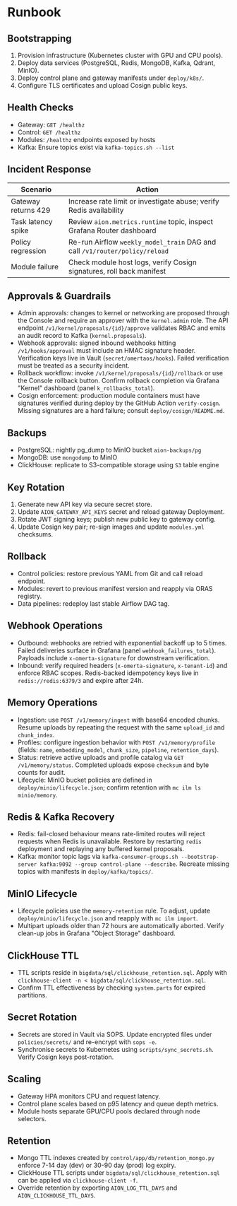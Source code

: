 # Runbook

## Bootstrapping

1. Provision infrastructure (Kubernetes cluster with GPU and CPU pools).
2. Deploy data services (PostgreSQL, Redis, MongoDB, Kafka, Qdrant, MinIO).
3. Deploy control plane and gateway manifests under `deploy/k8s/`.
4. Configure TLS certificates and upload Cosign public keys.

## Health Checks

- Gateway: `GET /healthz`
- Control: `GET /healthz`
- Modules: `/healthz` endpoints exposed by hosts
- Kafka: Ensure topics exist via `kafka-topics.sh --list`

## Incident Response

| Scenario | Action |
|----------|--------|
| Gateway returns 429 | Increase rate limit or investigate abuse; verify Redis availability |
| Task latency spike | Review `aion.metrics.runtime` topic, inspect Grafana Router dashboard |
| Policy regression | Re-run Airflow `weekly_model_train` DAG and call `/v1/router/policy/reload` |
| Module failure | Check module host logs, verify Cosign signatures, roll back manifest |

## Approvals & Guardrails

- Admin approvals: changes to kernel or networking are proposed through the Console and require an approver with the `kernel.admin` role. The API endpoint `/v1/kernel/proposals/{id}/approve` validates RBAC and emits an audit record to Kafka (`kernel.proposals`).
- Webhook approvals: signed inbound webhooks hitting `/v1/hooks/approval` must include an HMAC signature header. Verification keys live in Vault (`secret/omertaos/hooks`). Failed verification must be treated as a security incident.
- Rollback workflow: invoke `/v1/kernel/proposals/{id}/rollback` or use the Console rollback button. Confirm rollback completion via Grafana "Kernel" dashboard (panel `k_rollbacks_total`).
- Cosign enforcement: production module containers must have signatures verified during deploy by the GitHub Action `verify-cosign`. Missing signatures are a hard failure; consult `deploy/cosign/README.md`.

## Backups

- PostgreSQL: nightly pg_dump to MinIO bucket `aion-backups/pg`
- MongoDB: use `mongodump` to MinIO
- ClickHouse: replicate to S3-compatible storage using `S3` table engine

## Key Rotation

1. Generate new API key via secure secret store.
2. Update `AION_GATEWAY_API_KEYS` secret and reload gateway Deployment.
3. Rotate JWT signing keys; publish new public key to gateway config.
4. Update Cosign key pair; re-sign images and update `modules.yml` checksums.

## Rollback

- Control policies: restore previous YAML from Git and call reload endpoint.
- Modules: revert to previous manifest version and reapply via ORAS registry.
- Data pipelines: redeploy last stable Airflow DAG tag.

## Webhook Operations

- Outbound: webhooks are retried with exponential backoff up to 5 times. Failed deliveries surface in Grafana (panel `webhook_failures_total`). Payloads include `x-omerta-signature` for downstream verification.
- Inbound: verify required headers (`x-omerta-signature`, `x-tenant-id`) and enforce RBAC scopes. Redis-backed idempotency keys live in `redis://redis:6379/3` and expire after 24h.

## Memory Operations

- Ingestion: use `POST /v1/memory/ingest` with base64 encoded chunks. Resume uploads by repeating the request with the same `upload_id` and `chunk_index`.
- Profiles: configure ingestion behavior with `POST /v1/memory/profile` (fields: `name`, `embedding_model`, `chunk_size`, `pipeline`, `retention_days`).
- Status: retrieve active uploads and profile catalog via `GET /v1/memory/status`. Completed uploads expose `checksum` and byte counts for audit.
- Lifecycle: MinIO bucket policies are defined in `deploy/minio/lifecycle.json`; confirm retention with `mc ilm ls minio/memory`.

## Redis & Kafka Recovery

- Redis: fail-closed behaviour means rate-limited routes will reject requests when Redis is unavailable. Restore by restarting `redis` deployment and replaying any buffered kernel proposals.
- Kafka: monitor topic lags via `kafka-consumer-groups.sh --bootstrap-server kafka:9092 --group control-plane --describe`. Recreate missing topics with manifests in `deploy/kafka/topics/`.

## MinIO Lifecycle

- Lifecycle policies use the `memory-retention` rule. To adjust, update `deploy/minio/lifecycle.json` and reapply with `mc ilm import`.
- Multipart uploads older than 72 hours are automatically aborted. Verify clean-up jobs in Grafana "Object Storage" dashboard.

## ClickHouse TTL

- TTL scripts reside in `bigdata/sql/clickhouse_retention.sql`. Apply with `clickhouse-client -n < bigdata/sql/clickhouse_retention.sql`.
- Confirm TTL effectiveness by checking `system.parts` for expired partitions.

## Secret Rotation

- Secrets are stored in Vault via SOPS. Update encrypted files under `policies/secrets/` and re-encrypt with `sops -e`.
- Synchronise secrets to Kubernetes using `scripts/sync_secrets.sh`. Verify Cosign keys post-rotation.

## Scaling

- Gateway HPA monitors CPU and request latency.
- Control plane scales based on p95 latency and queue depth metrics.
- Module hosts separate GPU/CPU pools declared through node selectors.

## Retention

- Mongo TTL indexes created by `control/app/db/retention_mongo.py` enforce 7-14 day (dev) or 30-90 day (prod) log expiry.
- ClickHouse TTL scripts under `bigdata/sql/clickhouse_retention.sql` can be applied via `clickhouse-client -f`.
- Override retention by exporting `AION_LOG_TTL_DAYS` and `AION_CLICKHOUSE_TTL_DAYS`.

